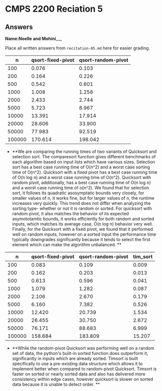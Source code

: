 # CMPS 2200 Reciation 5
## Answers

**Name:**____Noelle and Mohini_______


Place all written answers from `recitation-05.md` here for easier grading.


|      n |   qsort-fixed-pivot |   qsort-random-pivot |
|--------|---------------------|----------------------|
|    100 |               0.076 |                0.103 |
|    200 |               0.164 |                0.226 |
|    500 |               0.542 |                0.601 |
|   1000 |               1.008 |                1.258 |
|   2000 |               2.433 |                2.744 |
|   5000 |               5.723 |                8.967 |
|  10000 |              13.391 |               17.914 |
|  20000 |              28.606 |               33.900 |
|  50000 |              77.983 |               92.519 |
| 100000 |             170.614 |              198.042 |




- **We are comparing the running times of two variants of Quicksort and selection sort. The comparesort function gives different benchmarks of each algorithm based on input lists which have various sizes. Selection sort has a best case running time of O(n^2) and a worst case sorting time of O(n^2). Quicksort with a fixed pivot has a best case running time of O(n log n) and a worst case running time of O(n^2). Quicksort with random pivot, additionally, has a best case running time of O(n log n) and a worst case running time of o(n^2). We found that for selection sort, it follows its quadratic asosymptatic bounds very closely, for smaller values of n, it works fine, but for larger values of n, the runtime increases very quickly. This trend does not differ when analyzing the sorting type- whether or not it is random or sorted. For quicksort with random pivot, it also matches the behavior of its expected asymototamtic bounds, it works efficiently for both random and sorted inputs, which matches its average case, O(n log n) behavior very well. Finally, for the Quicksort with a fixed pivot, we found that it performed well on random inputs, however on a sorted input the performance time typically downgrades significantly because it tends to select the first element which can make the algorithm unbalanced. **


|      n |   qsort-fixed-pivot |   qsort-random-pivot |   tim_sort |
|--------|---------------------|----------------------|------------|
|    100 |               0.083 |                0.109 |      0.009 |
|    200 |               0.162 |                0.203 |      0.013 |
|    500 |               0.613 |                0.596 |      0.041 |
|   1000 |               1.079 |                1.282 |      0.087 |
|   2000 |               2.106 |                2.670 |      0.179 |
|   5000 |               6.160 |                7.382 |      0.526 |
|  10000 |              12.420 |               20.739 |      1.534 |
|  20000 |              26.455 |               30.750 |      2.672 |
|  50000 |              76.171 |               88.683 |      6.999 |
| 100000 |             158.684 |              183.809 |     15.207 |


- **While the random-pivot Quicksort was performing well on a random set of data, the python's built-in sorted function does outperform it, significantly in inputs which are already sorted. Timsort is built specifically to use a pre-existing data structure which allows it to implement better when compared to random-pivot Quicksort. Timsort is faster on sorted or nearly sorted data and also has delivered more consistency within edge cases, however quicksort is slower on sorted data because it is unable to detect order.  **
